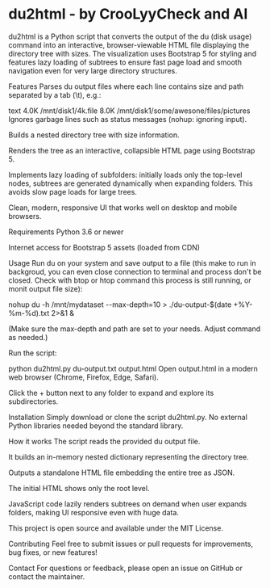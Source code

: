 # du2html - by CrooLyyCheck and AI
du2html is a Python script that converts the output of the du (disk usage) command into an interactive, browser-viewable HTML file displaying the directory tree with sizes. The visualization uses Bootstrap 5 for styling and features lazy loading of subtrees to ensure fast page load and smooth navigation even for very large directory structures.

Features
Parses du output files where each line contains size and path separated by a tab (\t), e.g.:

text
4.0K	/mnt/disk1/4k.file
8.0K	/mnt/disk1/some/awesone/files/pictures
Ignores garbage lines such as status messages (nohup: ignoring input).

Builds a nested directory tree with size information.

Renders the tree as an interactive, collapsible HTML page using Bootstrap 5.

Implements lazy loading of subfolders: initially loads only the top-level nodes, subtrees are generated dynamically when expanding folders. This avoids slow page loads for large trees.

Clean, modern, responsive UI that works well on desktop and mobile browsers.

Requirements
Python 3.6 or newer

Internet access for Bootstrap 5 assets (loaded from CDN)

Usage
Run du on your system and save output to a file (this make to run in backgroud, you can even close connection to terminal and process don't be closed. Check with btop or htop command this process is still running, or monit output file size):

nohup du -h /mnt/mydataset --max-depth=10 > ./du-output-$(date +%Y-%m-%d).txt 2>&1 &

(Make sure the max-depth and path are set to your needs. Adjust command as needed.)

Run the script:

python du2html.py du-output.txt output.html
Open output.html in a modern web browser (Chrome, Firefox, Edge, Safari).

Click the + button next to any folder to expand and explore its subdirectories.

Installation
Simply download or clone the script du2html.py. No external Python libraries needed beyond the standard library.

How it works
The script reads the provided du output file.

It builds an in-memory nested dictionary representing the directory tree.

Outputs a standalone HTML file embedding the entire tree as JSON.

The initial HTML shows only the root level.

JavaScript code lazily renders subtrees on demand when user expands folders, making UI responsive even with huge data.

This project is open source and available under the MIT License.

Contributing
Feel free to submit issues or pull requests for improvements, bug fixes, or new features!

Contact
For questions or feedback, please open an issue on GitHub or contact the maintainer.
